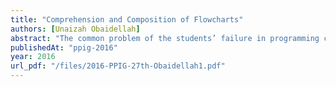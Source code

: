 ```yaml
---
title: "Comprehension and Composition of Flowcharts"
authors: [Unaizah Obaidellah]
abstract: "The common problem of the students’ failure in programming courses is due to the lack of problem solving skills. This is regarded as the lack of ability to understand the problems, divide them in sub-portions, and integrate them as a complete solution. The main purpose of this paper is to present preliminary findings of students’ comprehension and composition abilities focusing on problem solving activities related to interpreting code into flowcharts and flowcharts into code. The group of students tested were undertaking their second programming course. Initial findings from this study showed that the students possessed relatively weak problem solving skills even if they scored well in their fundamental programming course."
publishedAt: "ppig-2016"
year: 2016
url_pdf: "/files/2016-PPIG-27th-Obaidellah1.pdf"
---
```

